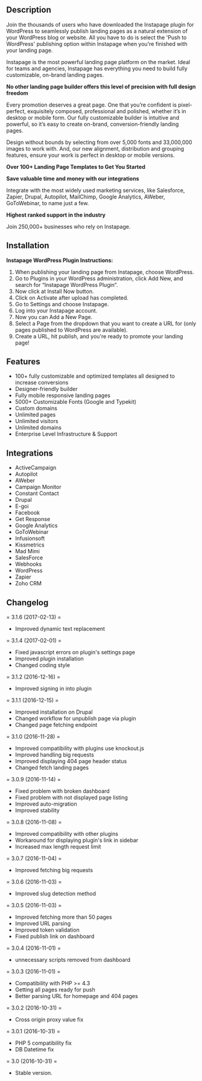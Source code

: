 Description
-----------
Join the thousands of users who have downloaded the Instapage plugin for WordPress to seamlessly publish landing pages as a natural extension of your WordPress blog or website. All you have to do is select the 'Push to WordPress' publishing option within Instapage when you're finished with your landing page.

Instapage is the most powerful landing page platform on the market. Ideal for teams and agencies, Instapage has everything you need to build fully customizable, on-brand landing pages.

**No other landing page builder offers this level of precision with full design freedom**

Every promotion deserves a great page. One that you’re confident is pixel-perfect, exquisitely composed, professional and polished, whether it’s in desktop or mobile form. Our fully customizable builder is intuitive and powerful, so it’s easy to create on-brand, conversion-friendly landing pages.

Design without bounds by selecting from over 5,000 fonts and 33,000,000 images to work with. And, our new alignment, distribution and grouping features, ensure your work is perfect in desktop or mobile versions.

**Over 100+ Landing Page Templates to Get You Started**

**Save valuable time and money with our integrations**

Integrate with the most widely used marketing services, like Salesforce, Zapier, Drupal, Autopilot, MailChimp, Google Analytics, AWeber, GoToWebinar, to name just a few.

**Highest ranked support in the industry**

Join 250,000+ businesses who rely on Instapage.

Installation
------------
**Instapage WordPress Plugin Instructions:**
 1. When publishing your landing page from Instapage, choose WordPress.
 2. Go to Plugins in your WordPress administration, click Add New, and search for “Instapage WordPress Plugin”.
 3. Now click at Install Now button.
 4. Click on Activate after upload has completed.
 5. Go to Settings and choose Instapage.
 6. Log into your Instapage account.
 7. Now you can Add a New Page.
 8. Select a Page from the dropdown that you want to create a URL for (only pages published to WordPress are available).
 9. Create a URL, hit publish, and you're ready to promote your landing page!

Features
--------

- 100+ fully customizable and optimized templates all designed to increase conversions
- Designer-friendly builder
- Fully mobile responsive landing pages
- 5000+ Customizable Fonts (Google and Typekit)
- Custom domains
- Unlimited pages
- Unlimited visitors
- Unlimited domains
- Enterprise Level Infrastructure & Support

Integrations
------------

- ActiveCampaign
- Autopilot
- AWeber
- Campaign Monitor
- Constant Contact
- Drupal
- E-goi
- Facebook
- Get Response
- Google Analytics
- GoToWebinar
- Infusionsoft
- Kissmetrics
- Mad Mimi
- SalesForce
- Webhooks
- WordPress
- Zapier
- Zoho CRM

Changelog
---------

= 3.1.6 (2017-02-13) =
- Improved dynamic text replacement

= 3.1.4 (2017-02-01) =
- Fixed javascript errors on plugin's settings page
- Improved plugin installation
- Changed coding style

= 3.1.2 (2016-12-16) =
- Improved signing in into plugin

= 3.1.1 (2016-12-15) =
- Improved installation on Drupal
- Changed workflow for unpublish page via plugin
- Changed page fetching endpoint

= 3.1.0 (2016-11-28) =
- Improved compatibility with plugins use knockout.js
- Improved handling big requests
- Improved displaying 404 page header status
- Changed fetch landing pages

= 3.0.9 (2016-11-14) =
- Fixed problem with broken dashboard
- Fixed problem with not displayed page listing
- Improved auto-migration
- Improved stability

= 3.0.8 (2016-11-08) =
- Improved compatibility with other plugins
- Workaround for displaying plugin's link in sidebar
- Increased max length request limit

= 3.0.7 (2016-11-04) =
- Improved fetching big requests

= 3.0.6 (2016-11-03) =
- Improved slug detection method

= 3.0.5 (2016-11-03) =
- Improved fetching more than 50 pages
- Improved URL parsing
- Improved token validation
- Fixed publish link on dashboard

= 3.0.4 (2016-11-01) =
- unnecessary scripts removed from dashboard

= 3.0.3 (2016-11-01) =
- Compatibility with PHP >= 4.3
- Getting all pages ready for push
- Better parsing URL for homepage and 404 pages

= 3.0.2 (2016-10-31) =
- Cross origin proxy value fix

= 3.0.1 (2016-10-31) =
- PHP 5 compatibility fix
- DB Datetime fix

= 3.0 (2016-10-31) =
- Stable version.

